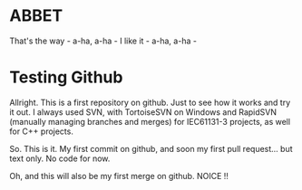 # ABBET
That's the way - a-ha, a-ha - I like it - a-ha, a-ha -

# Testing Github
Allright. This is a first repository on github. Just to see how it works and try it out.
I always used SVN, with TortoiseSVN on Windows and RapidSVN (manually managing branches and merges) for IEC61131-3 projects, as well for C++ projects.

So. This is it. My first commit on github, and soon my first pull request... but text only. No code for now.

Oh, and this will also be my first merge on github. NOICE !!
